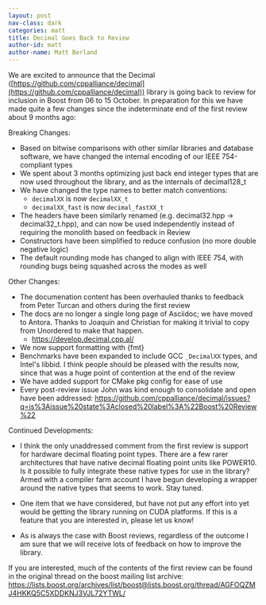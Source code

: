 ```yaml
---
layout: post
nav-class: dark
categories: matt
title: Decimal Goes Back to Review
author-id: matt
author-name: Matt Borland
---
```


We are excited to announce that the Decimal ([https://github.com/cppalliance/decimal](https://github.com/cppalliance/decimal)) library is going back to review for inclusion in Boost from 06 to 15 October.
In preparation for this we have made quite a few changes since the indeterminate end of the first review about 9 months ago:

Breaking Changes:
- Based on bitwise comparisons with other similar libraries and database software, we have changed the internal encoding of our IEEE 754-compliant types
- We spent about 3 months optimizing just back end integer types that are now used throughout the library, and as the internals of decimal128_t
- We have changed the type names to better match conventions:
    - `decimalXX` is now `decimalXX_t`
    - `decimalXX_fast` is now `decimal_fastXX_t`
- The headers have been similarly renamed (e.g. decimal32.hpp -> decimal32_t.hpp), and can now be used independently instead of requiring the monolith based on feedback in Review
- Constructors have been simplified to reduce confusion (no more double negative logic)
- The default rounding mode has changed to align with IEEE 754, with rounding bugs being squashed across the modes as well

Other Changes:
- The documenation content has been overhauled thanks to feedback from Peter Turcan and others during the first review
- The docs are no longer a single long page of Asciidoc; we have moved to Antora. Thanks to Joaquín and Christian for making it trivial to copy from Unordered to make that happen.
    - https://develop.decimal.cpp.al/
- We now support formatting with {fmt}
- Benchmarks have been expanded to include GCC `_DecimalXX` types, and Intel's libbid. I think people should be pleased with the results now, since that was a huge point of contention at the end of the review
- We have added support for CMake pkg config for ease of use
- Every post-review issue John was kind enough to consolidate and open have been addressed: https://github.com/cppalliance/decimal/issues?q=is%3Aissue%20state%3Aclosed%20label%3A%22Boost%20Review%22

Continued Developments:

- I think the only unaddressed comment from the first review is support for hardware decimal floating point types.
There are a few rarer architectures that have native decimal floating point units like POWER10.
Is it possible to fully integrate these native types for use in the library?
Armed with a compiler farm account I have begun developing a wrapper around the native types that seems to work.
Stay tuned.

- One item that we have considered, but have not put any effort into yet would be getting the library running on CUDA platforms.
If this is a feature that you are interested in, please let us know!

- As is always the case with Boost reviews, regardless of the outcome I am sure that we will receive lots of feedback on how to improve the library.

If you are interested, much of the contents of the first review can be found in the original thread on the boost mailing list archive: https://lists.boost.org/archives/list/boost@lists.boost.org/thread/AGFOQZMJ4HKKQ5C5XDDKNJ3VJL72YTWL/
